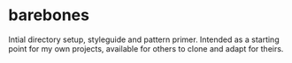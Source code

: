 barebones
=========

Intial directory setup, styleguide and pattern primer. Intended as a starting point for my own projects, available for others to clone and adapt for theirs.